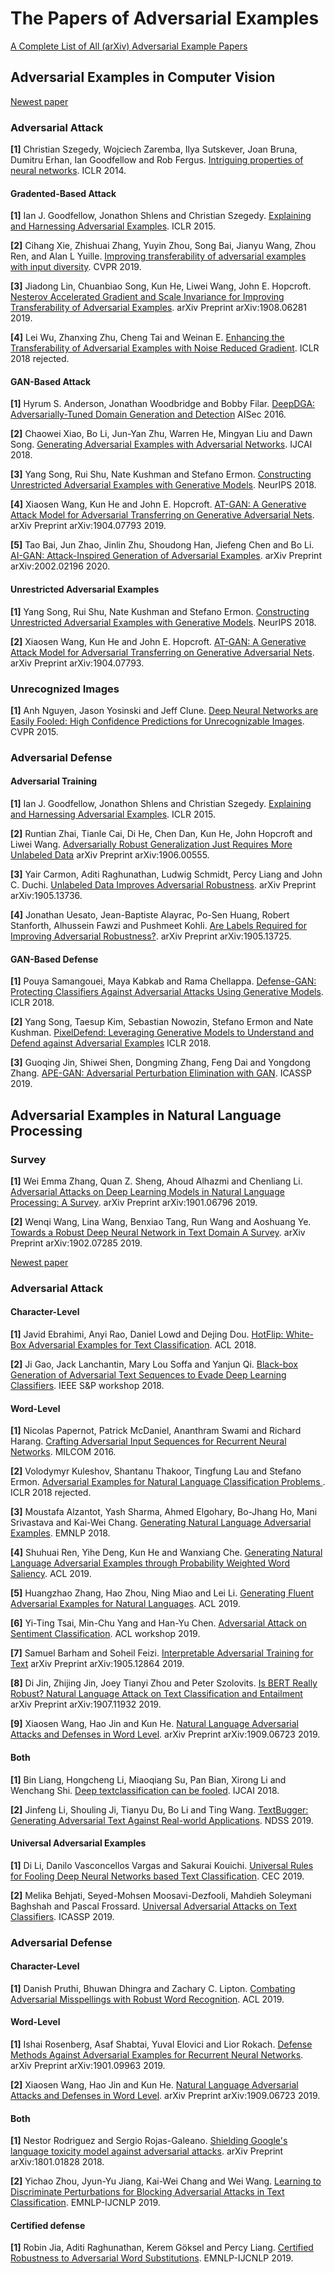 # The Papers of Adversarial Examples

[A Complete List of All (arXiv) Adversarial Example Papers](https://nicholas.carlini.com/writing/2019/all-adversarial-example-papers.html)

## Adversarial Examples in Computer Vision

[Newest paper](./CV.md)

### Adversarial Attack

**[1]** Christian Szegedy, Wojciech Zaremba, Ilya Sutskever, Joan Bruna, Dumitru Erhan, Ian Goodfellow and Rob Fergus. [Intriguing properties of neural networks](https://arxiv.org/abs/1312.6199). ICLR 2014.

#### Gradented-Based Attack

**[1]** Ian J. Goodfellow, Jonathon Shlens and Christian Szegedy. [Explaining and Harnessing Adversarial Examples](https://arxiv.org/abs/1412.6572). ICLR 2015.

**[2]** Cihang Xie, Zhishuai Zhang, Yuyin Zhou, Song Bai, Jianyu Wang, Zhou Ren, and Alan L Yuille. [Improving transferability of adversarial examples with input diversity](https://arxiv.org/abs/1803.06978). CVPR 2019.

**[3]** Jiadong Lin, Chuanbiao Song, Kun He, Liwei Wang, John E. Hopcroft. [Nesterov Accelerated Gradient and Scale Invariance for Improving Transferability of Adversarial Examples](https://arxiv.org/abs/1908.06281). arXiv Preprint arXiv:1908.06281 2019.

**[4]** Lei Wu, Zhanxing Zhu, Cheng Tai and Weinan E. [Enhancing the Transferability of Adversarial Examples with Noise Reduced Gradient](https://arxiv.org/abs/1802.09707). ICLR 2018 rejected. 

#### GAN-Based Attack

**[1]** Hyrum S. Anderson, Jonathan Woodbridge and Bobby Filar. [DeepDGA: Adversarially-Tuned Domain Generation and Detection](https://arxiv.org/abs/1610.01969) AISec 2016.

**[2]** Chaowei Xiao, Bo Li, Jun-Yan Zhu, Warren He, Mingyan Liu and Dawn Song. [Generating Adversarial Examples with Adversarial Networks](https://arxiv.org/abs/1801.02610). IJCAI 2018.


**[3]** Yang Song, Rui Shu, Nate Kushman and Stefano Ermon. [Constructing Unrestricted Adversarial Examples with Generative Models](https://arxiv.org/abs/1805.07894). NeurIPS 2018.

**[4]** Xiaosen Wang, Kun He and John E. Hopcroft. [AT-GAN: A Generative Attack Model for Adversarial Transferring on Generative Adversarial Nets](https://arxiv.org/abs/1904.07793). arXiv Preprint arXiv:1904.07793 2019.

**[5]** Tao Bai, Jun Zhao, Jinlin Zhu, Shoudong Han, Jiefeng Chen and Bo Li. [AI-GAN: Attack-Inspired Generation of Adversarial Examples](https://arxiv.org/abs/2002.02196). arXiv Preprint arXiv:2002.02196 2020.

#### Unrestricted Adversarial Examples

**[1]** Yang Song, Rui Shu, Nate Kushman and Stefano Ermon. [Constructing Unrestricted Adversarial Examples with Generative Models](https://arxiv.org/abs/1805.07894). NeurIPS 2018.

**[2]** Xiaosen Wang, Kun He and John E. Hopcroft. [AT-GAN: A Generative Attack Model for Adversarial Transferring on Generative Adversarial Nets](https://arxiv.org/abs/1904.07793). arXiv Preprint arXiv:1904.07793.

### Unrecognized Images

**[1]** Anh Nguyen, Jason Yosinski and Jeff Clune. [Deep Neural Networks are Easily Fooled: High Confidence Predictions for Unrecognizable Images](https://arxiv.org/abs/1412.1897). CVPR 2015.

### Adversarial Defense

#### Adversarial Training

**[1]** Ian J. Goodfellow, Jonathon Shlens and Christian Szegedy. [Explaining and Harnessing Adversarial Examples](https://arxiv.org/abs/1412.6572). ICLR 2015.

**[2]** Runtian Zhai, Tianle Cai, Di He, Chen Dan, Kun He, John Hopcroft and Liwei Wang. [Adversarially Robust Generalization Just Requires More Unlabeled Data](https://arxiv.org/abs/1906.00555) arXiv Preprint arXiv:1906.00555.


**[3]** Yair Carmon, Aditi Raghunathan, Ludwig Schmidt, Percy Liang and John C. Duchi. [Unlabeled Data Improves Adversarial Robustness](https://arxiv.org/abs/1905.13736). arXiv Preprint arXiv:1905.13736.

**[4]** Jonathan Uesato, Jean-Baptiste Alayrac, Po-Sen Huang, Robert Stanforth, Alhussein Fawzi and Pushmeet Kohli. [Are Labels Required for Improving Adversarial Robustness?](https://arxiv.org/abs/1905.13725). arXiv Preprint arXiv:1905.13725.
#### GAN-Based Defense

**[1]** Pouya Samangouei, Maya Kabkab and Rama Chellappa. [Defense-GAN: Protecting Classifiers Against Adversarial Attacks Using Generative Models](https://arxiv.org/abs/1805.06605). ICLR 2018.

**[2]** Yang Song, Taesup Kim, Sebastian Nowozin, Stefano Ermon and Nate Kushman. [PixelDefend: Leveraging Generative Models to Understand and Defend against Adversarial Examples](https://arxiv.org/abs/1710.10766) ICLR 2018.

**[3]** Guoqing Jin, Shiwei Shen, Dongming Zhang, Feng Dai and Yongdong Zhang. [APE-GAN: Adversarial Perturbation Elimination with GAN](https://arxiv.org/abs/1707.05474). ICASSP 2019.

## Adversarial Examples in Natural Language Processing

### Survey

**[1]** Wei Emma Zhang, Quan Z. Sheng, Ahoud Alhazmi and Chenliang Li. [Adversarial Attacks on Deep Learning Models in Natural Language Processing: A Survey](https://arxiv.org/abs/1901.06796). arXiv Preprint arXiv:1901.06796 2019.

**[2]** Wenqi Wang, Lina Wang, Benxiao Tang, Run Wang and Aoshuang Ye. [Towards a Robust Deep Neural Network in Text Domain A Survey](https://arxiv.org/abs/1902.07285). arXiv Preprint arXiv:1902.07285 2019.

[Newest paper](./NLP.md)

### Adversarial Attack


#### Character-Level

**[1]** Javid Ebrahimi, Anyi Rao, Daniel Lowd and Dejing Dou. [HotFlip: White-Box Adversarial Examples for Text Classification](https://arxiv.org/abs/1712.06751). ACL 2018.

**[2]** Ji Gao, Jack Lanchantin, Mary Lou Soffa and Yanjun Qi. [Black-box Generation of Adversarial Text Sequences to Evade Deep Learning Classifiers](https://arxiv.org/abs/1801.04354). IEEE S&P workshop 2018.

#### Word-Level

**[1]** Nicolas Papernot, Patrick McDaniel, Ananthram Swami and Richard Harang. [Crafting Adversarial Input Sequences for Recurrent Neural Networks](https://arxiv.org/abs/1604.08275). MILCOM 2016.

**[2]** Volodymyr Kuleshov, Shantanu Thakoor, Tingfung Lau and Stefano Ermon. [Adversarial Examples for Natural Language Classification Problems ](https://openreview.net/pdf?id=r1QZ3zbAZ). ICLR 2018 rejected.

**[3]** Moustafa Alzantot, Yash Sharma, Ahmed Elgohary, Bo-Jhang Ho, Mani Srivastava and Kai-Wei Chang. [Generating Natural Language Adversarial Examples](https://arxiv.org/abs/1804.07998). EMNLP 2018.

**[4]** Shuhuai Ren, Yihe Deng, Kun He and Wanxiang Che. [Generating Natural Language Adversarial Examples through Probability Weighted Word Saliency](https://www.aclweb.org/anthology/P19-1103). ACL 2019.

**[5]** Huangzhao Zhang, Hao Zhou, Ning Miao and Lei Li. [Generating Fluent Adversarial Examples for Natural Languages](https://www.aclweb.org/anthology/P19-1559). ACL 2019.

**[6]** Yi-Ting Tsai, Min-Chu Yang and Han-Yu Chen. [Adversarial Attack on Sentiment Classification](https://www.aclweb.org/anthology/W19-4824). ACL workshop 2019.

**[7]** Samuel Barham and Soheil Feizi. [Interpretable Adversarial Training for Text](https://arxiv.org/abs/1905.12864) arXiv Preprint arXiv:1905.12864 2019.

**[8]** Di Jin, Zhijing Jin, Joey Tianyi Zhou and Peter Szolovits. [Is BERT Really Robust? Natural Language Attack on Text Classification and Entailment](https://arxiv.org/abs/1907.11932) arXiv Preprint arXiv:1907.11932 2019.

**[9]** Xiaosen Wang, Hao Jin and Kun He. [Natural Language Adversarial Attacks and Defenses in Word Level](https://arxiv.org/abs/1909.06723). arXiv Preprint arXiv:1909.06723 2019.

#### Both

**[1]** Bin Liang, Hongcheng Li, Miaoqiang Su, Pan Bian, Xirong Li and Wenchang Shi. [Deep textclassification can be fooled](https://arxiv.org/abs/1704.08006). IJCAI 2018. 

**[2]** Jinfeng Li, Shouling Ji, Tianyu Du, Bo Li and Ting Wang. [TextBugger: Generating Adversarial Text Against Real-world Applications](https://arxiv.org/abs/1812.05271). NDSS 2019.


#### Universal Adversarial Examples

**[1]** Di Li, Danilo Vasconcellos Vargas and Sakurai Kouichi. [Universal Rules for Fooling Deep Neural Networks based Text Classification](https://arxiv.org/abs/1901.07132). CEC 2019.

**[2]** Melika Behjati, Seyed-Mohsen Moosavi-Dezfooli, Mahdieh Soleymani Baghshah and Pascal Frossard. [Universal Adversarial Attacks on Text Classifiers](https://ieeexplore.ieee.org/document/8682430/authors#authors). ICASSP 2019.

### Adversarial Defense

#### Character-Level

**[1]** Danish Pruthi, Bhuwan Dhingra and Zachary C. Lipton. [Combating Adversarial Misspellings with Robust Word Recognition](https://arxiv.org/abs/1905.11268). ACL 2019.

#### Word-Level

**[1]** Ishai Rosenberg, Asaf Shabtai, Yuval Elovici and Lior Rokach. [Defense Methods Against Adversarial Examples for Recurrent Neural Networks](https://arxiv.org/abs/1901.09963). arXiv Preprint arXiv:1901.09963 2019.

**[2]** Xiaosen Wang, Hao Jin and Kun He. [Natural Language Adversarial Attacks and Defenses in Word Level](https://arxiv.org/abs/1909.06723). arXiv Preprint arXiv:1909.06723 2019.

#### Both

**[1]** Nestor Rodriguez and Sergio Rojas-Galeano. [Shielding Google's language toxicity model against adversarial attacks](https://arxiv.org/abs/1801.01828). arXiv Preprint arXiv:1801.01828 2018.

**[2]** Yichao Zhou, Jyun-Yu Jiang, Kai-Wei Chang and Wei Wang. [Learning to Discriminate Perturbations for Blocking Adversarial Attacks in Text Classification](https://arxiv.org/abs/1909.03084). EMNLP-IJCNLP 2019.

#### Certified defense

**[1]** Robin Jia, Aditi Raghunathan, Kerem Göksel and Percy Liang. [Certified Robustness to Adversarial Word Substitutions](https://arxiv.org/abs/1909.00986). EMNLP-IJCNLP 2019.